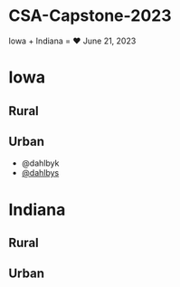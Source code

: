 # CSA-Capstone-2023

Iowa + Indiana = ❤️
June 21, 2023

# Iowa

## Rural

## Urban
- @dahlbyk
- [@dahlbys](dahlbys.md)

# Indiana

## Rural

## Urban

